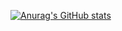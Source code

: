 [![Anurag's GitHub stats](https://github-readme-stats.vercel.app/api?username=AyushTrip&show_icons=true&theme=cobalt)](https://github.com/anuraghazra/github-readme-stats)
